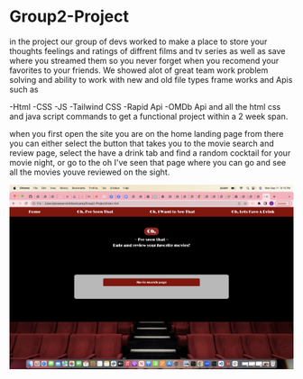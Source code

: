 # Group2-Project
in the project our group of devs worked to make a place to store your thoughts feelings and ratings of diffrent films and tv series as well as save where you streamed them so you never forget when you recomend your favorites to your friends. We showed alot of great team work problem solving and ability to work with new and old file types frame works and Apis such as 

-Html
-CSS
-JS
-Tailwind CSS
-Rapid Api
-OMDb Api
and all the html css and java script commands to get a functional project within a 2 week span. 

when you first open the site you are on the home landing page from there you can either select the button that takes you to the movie search and review page, select the have a drink tab and find a random cocktail for your movie night, or go to the oh I've seen that page where you can go and see all the movies youve reviewed on the sight. 

![home page SS](./images/Screenshot%202023-09-11%20at%209.15.47%20PM.png)